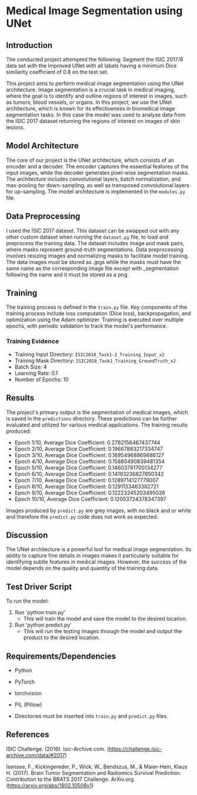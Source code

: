 # Medical Image Segmentation using UNet

## Introduction

The conducted project attempted the following: Segment the ISIC 2017/8 data set with the Improved UNet with all labels having a minimum Dice similarity coefficient of 0.8 on the test set.

This project aims to perform medical image segmentation using the UNet architecture. Image segmentation is a crucial task in medical imaging, where the goal is to identify and outline regions of interest in images, such as tumors, blood vessels, or organs. In this project, we use the UNet architecture, which is known for its effectiveness in biomedical image segmentation tasks. In this case the model was used to analyse data from the ISIC 2017 dataset returning the regions of interest on images of skin lesions.

## Model Architecture

The core of our project is the UNet architecture, which consists of an encoder and a decoder. The encoder captures the essential features of the input images, while the decoder generates pixel-wise segmentation masks. The architecture includes convolutional layers, batch normalization, and max-pooling for down-sampling, as well as transposed convolutional layers for up-sampling. The model architecture is implemented in the `modules.py` file.

## Data Preprocessing

I used the ISIC 2017 dataset. This dataset can be swapped out with any other custom dataset when running the `dataset.py` file, to load and preprocess the training data. The dataset includes image and mask pairs, where masks represent ground-truth segmentations. Data preprocessing involves resizing images and normalizing masks to facilitate model training. The data images must be stored as .jpgs while the masks must have the same name as the corresponding image file except with _segmentation following the name and it must be stored as a png.

## Training

The training process is defined in the `train.py` file. Key components of the training process include loss computation (Dice loss), backpropagation, and optimization using the Adam optimizer. Training is executed over multiple epochs, with periodic validation to track the model's performance.

### Training Evidence

- Training Input Directory: `ISIC2018_Task1-2_Training_Input_x2`
- Training Mask Directory: `ISIC2018_Task1_Training_GroundTruth_x2`
- Batch Size: 4
- Learning Rate: 0.1
- Number of Epochs: 10

## Results

The project's primary output is the segmentation of medical images, which is saved in the `predictions` directory. These predictions can be further evaluated and utilized for various medical applications. The training results produced:

- Epoch 1/10, Average Dice Coefficient: 0.2782156467437744
- Epoch 2/10, Average Dice Coefficient: 0.19667883217334747
- Epoch 3/10, Average Dice Coefficient: 0.16954968869686127
- Epoch 4/10, Average Dice Coefficient: 0.15880490839481354
- Epoch 5/10, Average Dice Coefficient: 0.14603781700134277
- Epoch 6/10, Average Dice Coefficient: 0.14193236827850342
- Epoch 7/10, Average Dice Coefficient: 0.1289714127779007
- Epoch 8/10, Average Dice Coefficient: 0.1291133463382721
- Epoch 9/10, Average Dice Coefficient: 0.12223245203495026
- Epoch 10/10, Average Dice Coefficient: 0.12053724378347397

Images produced by `predict.py` are grey images, with no black and or white and therefore the `predict.py` code does not work as expected.

## Discussion

The UNet architecture is a powerful tool for medical image segmentation. Its ability to capture fine details in images makes it particularly suitable for identifying subtle features in medical images. However, the success of the model depends on the quality and quantity of the training data.

## Test Driver Script

To run the model:
1. Run 'python train.py'
   - This will train the model and save the model to the desired location.
2. Run 'python predict.py'
   - This will run the testing images through the model and output the product to the desired location.

## Requirements/Dependencies

- Python
- PyTorch
- torchvision
- PIL (Pillow)

- Directories must be inserted into `train.py` and `predict.py` files.

## References

ISIC Challenge. (2016). Isic-Archive.com. (https://challenge.isic-archive.com/data/#2017)

Isensee, F., Kickingereder, P., Wick, W., Bendszus, M., & Maier-Hein, Klaus H. (2017). Brain Tumor Segmentation and Radiomics Survival Prediction: Contribution to the BRATS 2017 Challenge. ArXiv.org. (https://arxiv.org/abs/1802.10508v1)
